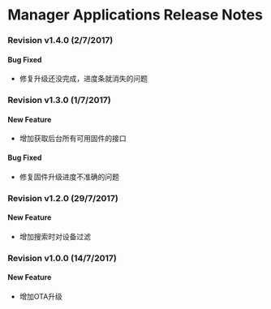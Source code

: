 # Manager Applications Release Notes

### Revision v1.4.0 (2/7/2017)

#### Bug Fixed
* 修复升级还没完成，进度条就消失的问题


### Revision v1.3.0 (1/7/2017)

#### New Feature
* 增加获取后台所有可用固件的接口

#### Bug Fixed
* 修复固件升级进度不准确的问题

### Revision v1.2.0 (29/7/2017)

#### New Feature
* 增加搜索时对设备过滤

### Revision v1.0.0 (14/7/2017)

#### New Feature
* 增加OTA升级
